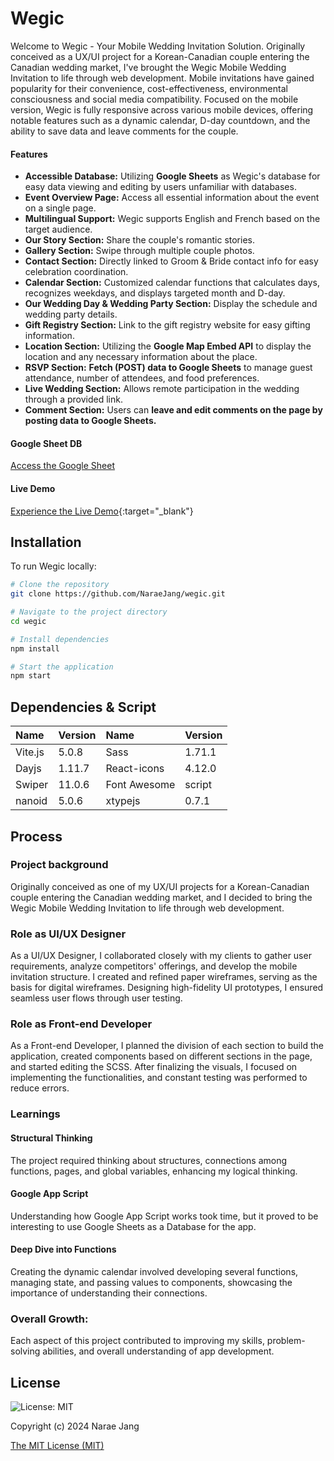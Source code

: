 # Wegic

Welcome to Wegic - Your Mobile Wedding Invitation Solution. Originally conceived as a UX/UI project for a Korean-Canadian couple entering the Canadian wedding market, I've brought the Wegic Mobile Wedding Invitation to life through web development. Mobile invitations have gained popularity for their convenience, cost-effectiveness, environmental consciousness and social media compatibility. Focused on the mobile version, Wegic is fully responsive across various mobile devices, offering notable features such as a dynamic calendar, D-day countdown, and the ability to save data and leave comments for the couple.

#### Features

- **Accessible Database:** Utilizing **Google Sheets** as Wegic's database for easy data viewing and editing by users unfamiliar with databases.
- **Event Overview Page:** Access all essential information about the event on a single page.
- **Multilingual Support:** Wegic supports English and French based on the target audience.
- **Our Story Section:** Share the couple's romantic stories.
- **Gallery Section:** Swipe through multiple couple photos.
- **Contact Section:** Directly linked to Groom & Bride contact info for easy celebration coordination.
- **Calendar Section:** Customized calendar functions that calculates days, recognizes weekdays, and displays targeted month and D-day.
- **Our Wedding Day & Wedding Party Section:** Display the schedule and wedding party details.
- **Gift Registry Section:** Link to the gift registry website for easy gifting information.
- **Location Section:** Utilizing the **Google Map Embed API** to display the location and any necessary information about the place.
- **RSVP Section:** **Fetch (POST) data to Google Sheets** to manage guest attendance, number of attendees, and food preferences.
- **Live Wedding Section:** Allows remote participation in the wedding through a provided link.
- **Comment Section:** Users can **leave and edit comments on the page by posting data to Google Sheets.**

#### Google Sheet DB

[Access the Google Sheet](https://docs.google.com/spreadsheets/d/1X-2b6CSyaXiua-gUG3LLZ7QMXjY9hegZcDf2g0FdyPg/edit?usp=sharing)

#### Live Demo

[Experience the Live Demo](https://naraejang-wegic-project.netlify.app/){:target="\_blank"}

## Installation

To run Wegic locally:

```bash
# Clone the repository
git clone https://github.com/NaraeJang/wegic.git

# Navigate to the project directory
cd wegic

# Install dependencies
npm install

# Start the application
npm start
```

## Dependencies & Script

| Name    | Version | Name         | Version |
| :------ | :------ | :----------- | :------ |
| Vite.js | 5.0.8   | Sass         | 1.71.1  |
| Dayjs   | 1.11.7  | React-icons  | 4.12.0  |
| Swiper  | 11.0.6  | Font Awesome | script  |
| nanoid  | 5.0.6   | xtypejs      | 0.7.1   |

## Process

### Project background

Originally conceived as one of my UX/UI projects for a Korean-Canadian couple entering the Canadian wedding market, and I decided to bring the Wegic Mobile Wedding Invitation to life through web development.

### Role as UI/UX Designer

As a UI/UX Designer, I collaborated closely with my clients to gather user requirements, analyze competitors' offerings, and develop the mobile invitation structure. I created and refined paper wireframes, serving as the basis for digital wireframes. Designing high-fidelity UI prototypes, I ensured seamless user flows through user testing.

### Role as Front-end Developer

As a Front-end Developer, I planned the division of each section to build the application, created components based on different sections in the page, and started editing the SCSS. After finalizing the visuals, I focused on implementing the functionalities, and constant testing was performed to reduce errors.

### Learnings

#### Structural Thinking

The project required thinking about structures, connections among functions, pages, and global variables, enhancing my logical thinking.

#### Google App Script

Understanding how Google App Script works took time, but it proved to be interesting to use Google Sheets as a Database for the app.

#### Deep Dive into Functions

Creating the dynamic calendar involved developing several functions, managing state, and passing values to components, showcasing the importance of understanding their connections.

### Overall Growth:

Each aspect of this project contributed to improving my skills, problem-solving abilities, and overall understanding of app development.

## License

![License: MIT](https://img.shields.io/badge/License-MIT-yellow.svg)

Copyright (c) 2024 Narae Jang

[The MIT License (MIT)](https://opensource.org/licenses/MIT)
